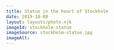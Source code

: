 ```yaml
---
title: Statue in the heart of Stockholm
date: 2019-10-08
layout: layouts/photo.njk
imageId: stockholm-statue
imageSource: stockholm-statue.jpg
imageAlt:
---
```

